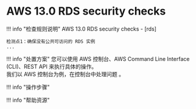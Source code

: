 # AWS 13.0 RDS security checks

!!! info "检查规则说明"
    AWS 13.0 RDS security checks - [rds]
    
    检测点1：确保没有公共可访问的 RDS 实例
    ...

    
!!! info "处置方案"
    您可以使用 AWS 控制台、AWS Command Line Interface (CLI)、REST API 来执行具体的操作。   
    我们以 AWS 控制台为例，在控制台中处理问题 。



!!! info "操作步骤"





!!! info "帮助资源"
    